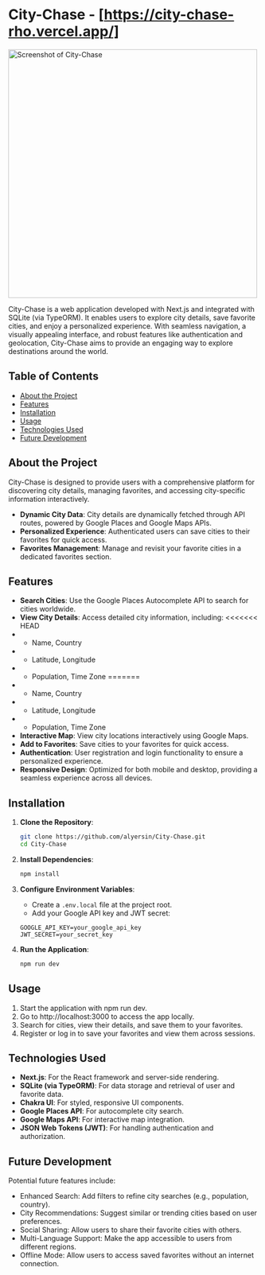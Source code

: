 # City-Chase - [https://city-chase-rho.vercel.app/]

<img src="./xxxxxxx" alt="Screenshot of City-Chase" width="500"/>

City-Chase is a web application developed with Next.js and integrated with SQLite (via TypeORM). It enables users to explore city details, save favorite cities, and enjoy a personalized experience. With seamless navigation, a visually appealing interface, and robust features like authentication and geolocation, City-Chase aims to provide an engaging way to explore destinations around the world.

## Table of Contents

- [About the Project](#about-the-project)
- [Features](#features)
- [Installation](#installation)
- [Usage](#usage)
- [Technologies Used](#technologies-used)
- [Future Development](#future-development)

## About the Project

City-Chase is designed to provide users with a comprehensive platform for discovering city details, managing favorites, and accessing city-specific information interactively.

- **Dynamic City Data**: City details are dynamically fetched through API routes, powered by Google Places and Google Maps APIs.
- **Personalized Experience**: Authenticated users can save cities to their favorites for quick access.
- **Favorites Management**: Manage and revisit your favorite cities in a dedicated favorites section.

## Features

- **Search Cities**: Use the Google Places Autocomplete API to search for cities worldwide.
- **View City Details**: Access detailed city information, including:
<<<<<<< HEAD
- - Name, Country
- - Latitude, Longitude
- - Population, Time Zone
=======
-  -  Name, Country
-  -  Latitude, Longitude
-  -  Population, Time Zone
- **Interactive Map**: View city locations interactively using Google Maps.
- **Add to Favorites**: Save cities to your favorites for quick access.
- **Authentication**: User registration and login functionality to ensure a personalized experience.
- **Responsive Design**: Optimized for both mobile and desktop, providing a seamless experience across all devices.

## Installation

1. **Clone the Repository**:
   ```bash
   git clone https://github.com/alyersin/City-Chase.git
   cd City-Chase
   ```
2. **Install Dependencies**:
   ```bash
   npm install
   ```
3. **Configure Environment Variables**:

   - Create a `.env.local` file at the project root.
   - Add your Google API key and JWT secret:

   ```plaintext
   GOOGLE_API_KEY=your_google_api_key
   JWT_SECRET=your_secret_key

   ```

4. **Run the Application**:
   ```bash
   npm run dev
   ```

## Usage

1. Start the application with npm run dev.
2. Go to http://localhost:3000 to access the app locally.
3. Search for cities, view their details, and save them to your favorites.
4. Register or log in to save your favorites and view them across sessions.

## Technologies Used

- **Next.js**: For the React framework and server-side rendering.
- **SQLite (via TypeORM)**: For data storage and retrieval of user and favorite data.
- **Chakra UI**: For styled, responsive UI components.
- **Google Places API**: For autocomplete city search.
- **Google Maps API**: For interactive map integration.
- **JSON Web Tokens (JWT)**: For handling authentication and authorization.

## Future Development

Potential future features include:

- Enhanced Search: Add filters to refine city searches (e.g., population, country).
- City Recommendations: Suggest similar or trending cities based on user preferences.
- Social Sharing: Allow users to share their favorite cities with others.
- Multi-Language Support: Make the app accessible to users from different regions.
- Offline Mode: Allow users to access saved favorites without an internet connection.
